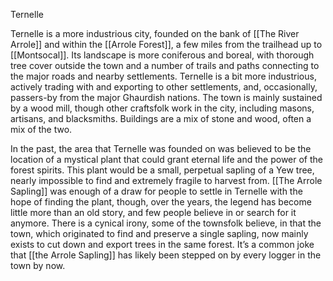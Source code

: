 Ternelle

Ternelle is a more industrious city, founded on the bank of [[The River Arrole]] and within the [[Arrole Forest]], a few miles from the trailhead up to [[Montsocal]]. Its landscape is more coniferous and boreal, with thorough tree cover outside the town and a number of trails and paths connecting to the major roads and nearby settlements. Ternelle is a bit more industrious, actively trading with and exporting to other settlements, and, occasionally, passers-by from the major Ghaurdish nations. The town is mainly sustained by a wood mill, though other craftsfolk work in the city, including masons, artisans, and blacksmiths. Buildings are a mix of stone and wood, often a mix of the two. 

In the past, the area that Ternelle was founded on was believed to be the location of a mystical plant that could grant eternal life and the power of the forest spirits. This plant would be a small, perpetual sapling of a Yew tree, nearly impossible to find and extremely fragile to harvest from. [[The Arrole Sapling]] was enough of a draw for people to settle in Ternelle with the hope of finding the plant, though, over the years, the legend has become little more than an old story, and few people believe in or search for it anymore. There is a cynical irony, some of the townsfolk believe, in that the town, which originated to find and preserve a single sapling, now mainly exists to cut down and export trees in the same forest. It’s a common joke that [[the Arrole Sapling]] has likely been stepped on by every logger in the town by now.